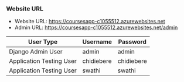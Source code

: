 ### Website URL

- Website URL:  https://coursesapp-c1055512.azurewebsites.net
- Admin URL:   https://coursesapp-c1055512.azurewebsites.net/admin

| User Type                | Username    | Password    |
|--------------------------|-------------|-------------|
| Django Admin User        | admin       | admin       |
| Application Testing User | chidiebere  | chidiebere  |
| Application Testing User | swathi      | swathi      |
